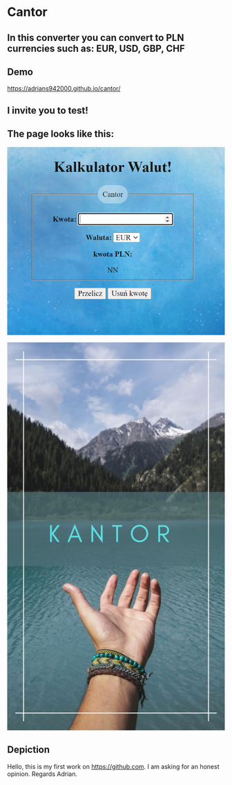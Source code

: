 # Cantor

## In this converter you can convert to PLN currencies such as: EUR, USD, GBP, CHF

## Demo
https://adrians942000.github.io/cantor/

## I invite you to test!

## The page looks like this:
![Kantor](images/123.PNG)

![Cantor2](images/Kantor.jpg)

## Depiction
Hello, this is my first work on https://github.com. I am asking for an honest opinion.
Regards Adrian.
